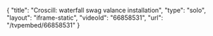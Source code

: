 {
    "title": "Croscill: waterfall swag valance installation",
    "type": "solo",
    "layout": "iframe-static",
    "videoId": "66858531",
    "url": "\/tvpembed\/66858531"
}